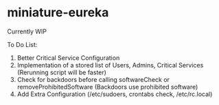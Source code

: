 # miniature-eureka

Currently WIP

To Do List:
  1. Better Critical Service Configuration
  2. Implementation of a stored list of Users, Admins, Critical Services (Rerunning script will be faster)
  3. Check for backdoors before calling softwareCheck or removeProhibitedSoftware (Backdoors use prohibited software)
  4. Add Extra Configuration (/etc/sudoers, crontabs check, /etc/rc.local)
